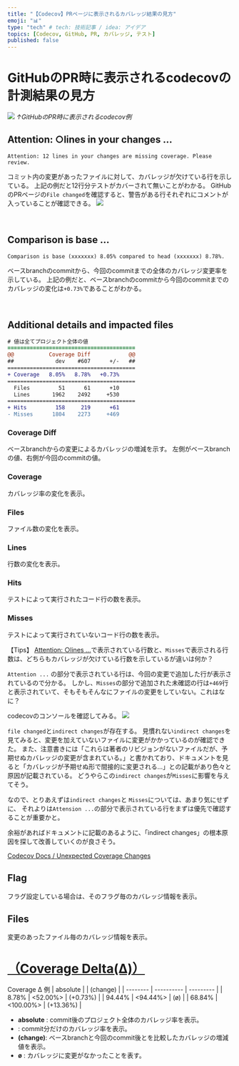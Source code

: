 ```yaml
---
title: "【Codecov】PRページに表示されるカバレッジ結果の見方"
emoji: "📊"
type: "tech" # tech: 技術記事 / idea: アイデア
topics: [Codecov, GitHub, PR, カバレッジ, テスト]
published: false
---
```


# GitHubのPR時に表示されるcodecovの計測結果の見方
![](https://storage.googleapis.com/zenn-user-upload/bd5714b0de22-20231020.png)
*↑GitHubのPR時に表示されるcodecov例*

## Attention: ○lines in your changes ...
```
Attention: 12 lines in your changes are missing coverage. Please review.
```
コミット内の変更があったファイルに対して、カバレッジが欠けている行を示している。
上記の例だと12行分テストがカバーされて無いことがわかる。
GitHubのPRページの`File changed`を確認すると、警告がある行それぞれにコメントが入っていることが確認できる。
![](https://storage.googleapis.com/zenn-user-upload/2763ac9b12ac-20231019.png)

<br>

## Comparison is base ...
```
Comparison is base (xxxxxxx) 8.05% compared to head (xxxxxxx) 8.78%.
```
ベースbranchのcommitから、今回のcommitまでの全体のカバレッジ変更率を示している。
上記の例だと、ベースbranchのcommitから今回のcommitまでのカバレッジの変化は`+0.73%`であることがわかる。

<br>

## Additional details and impacted files
```diff yml: Additional details and impacted files
# 値は全てプロジェクト全体の値
======================================== 
@@           Coverage Diff            @@ 
##             dev    #607      +/-   ## 
======================================== 
+ Coverage   8.05%   8.78%   +0.73%      
======================================== 
  Files         51      61      +10      
  Lines       1962    2492     +530      
======================================== 
+ Hits         158     219      +61      
- Misses      1804    2273     +469      
```

### Coverage Diff
ベースbranchからの変更によるカバレッジの増減を示す。
左側がベースbranchの値、右側が今回のcommitの値。

### Coverage
カバレッジ率の変化を表示。

### Files
ファイル数の変化を表示。

### Lines
行数の変化を表示。

### Hits
テストによって実行されたコード行の数を表示。

### Misses
テストによって実行されていないコード行の数を表示。

【Tips】
[Attention: ○lines ...](#attention-○lines-in-your-changes)で表示されている行数と、`Misses`で表示される行数は、どちらもカバレッジが欠けている行数を示しているが違いは何か？

`Attention ...` の部分で表示されている行は、今回の変更で追加した行が表示されているので分かる。
しかし、`Misses`の部分で追加された未確認の行は`+469`行と表示されていて、そもそもそんなにファイルの変更をしていない。これはなに？

codecovのコンソールを確認してみる。
![](https://storage.googleapis.com/zenn-user-upload/efdbf30dc14a-20231020.png)

`file changed`と`indirect changes`が存在する。
見慣れない`indirect changes`を見てみると、変更を加えていないファイルに変更がかかっているのが確認できた。
また、注意書きには「これらは著者のリビジョンがないファイルだが、予期せぬカバレッジの変更が含まれている。」と書かれており、ドキュメントを見ると「カバレッジが予期せぬ形で間接的に変更される...」との記載があり色々と原因が記載されている。
どうやらこの`indirect changes`が`Misses`に影響を与えてそう。


なので、とりあえずは`indirect changes`と `Misses`については、あまり気にせずに、
それよりは`Attension ...`の部分で表示されている行をまずは優先で確認することが重要かと。

余裕があればドキュメントに記載のあるように、「indirect changes」の根本原因を探して改善していくのが良さそう。

[Codecov Docs / Unexpected Coverage Changes](https://docs.codecov.com/docs/unexpected-coverage-changes)

## Flag
フラグ設定している場合は、そのフラグ毎のカバレッジ情報を表示。

## Files
変更のあったファイル毎のカバレッジ情報を表示。


# [（Coverage Delta(Δ)）](https://docs.codecov.com/docs/codecov-delta)
Coverage Δ 例
| absolute | <relative> | (change)  |
| -------- | ---------- | --------- |
| 8.78%    | <52.00%>   | (+0.73%)  |
| 94.44%   | <94.44%>   | (ø)       |
| 68.84%   | <100.00%>  | (+13.36%) |

- **absolute** : commit後のプロジェクト全体のカバレッジ率を表示。
- **<relative>** : commit分だけのカバレッジ率を表示。
- **(change)**: ベースbranchと今回のcommit後とを比較したカバレッジの増減値を表示。
- **ø** : カバレッジに変更がなかったことを表す。
